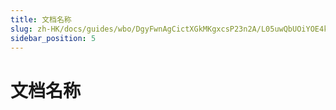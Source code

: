 ```yaml
---
title: 文档名称
slug: zh-HK/docs/guides/wbo/DgyFwnAgCictXGkMKgxcsP23n2A/L05uwQbUOiYOE4kUhdyc1lftnjf
sidebar_position: 5
---
```



# 文档名称

